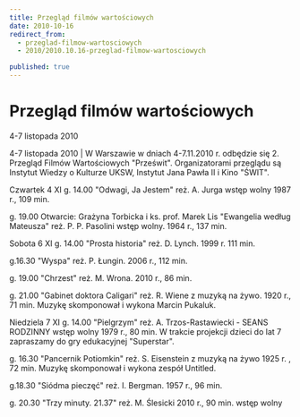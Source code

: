 ```yaml
---
title: Przegląd filmów wartościowych
date: 2010-10-16
redirect_from: 
  - przeglad-filmow-wartosciowych
  - 2010/2010.10.16-przeglad-filmow-wartosciowych

published: true
---
```




# Przegląd filmów wartościowych

<time>4-7 listopada 2010</time>

4-7 listopada 2010 | 
W Warszawie w dniach 4-7.11.2010 r. odbędzie się 2. Przegląd Filmów Wartościowych "Prześwit". Organizatorami przeglądu są Instytut Wiedzy o Kulturze UKSW, Instytut Jana Pawła II i Kino "ŚWIT".

Czwartek 4 XI
g. 14.00
"Odwagi, Ja Jestem" reż. A. Jurga wstęp wolny 1987 r., 109 min.

g. 19.00
Otwarcie: Grażyna Torbicka i ks. prof. Marek Lis
"Ewangelia według Mateusza" reż. P. P. Pasolini wstęp wolny. 1964 r., 137 min.

Sobota 6 XI
g. 14.00
"Prosta historia" reż. D. Lynch. 1999 r. 111 min.

g.16.30
"Wyspa" reż. P. Łungin. 2006 r., 112 min.

g. 19.00
"Chrzest" reż. M. Wrona. 2010 r., 86 min.

g. 21.00
"Gabinet doktora Caligari" reż. R. Wiene z muzyką na żywo. 1920 r., 71 min.
Muzykę skomponował i wykona Marcin Pukaluk.

Niedziela 7 XI
g. 14.00
"Pielgrzym" reż. A. Trzos-Rastawiecki - SEANS RODZINNY wstęp wolny
1979 r., 80 min.
W trakcie projekcji dzieci do lat 7 zapraszamy do gry edukacyjnej "Superstar".

g. 16.30
"Pancernik Potiomkin" reż. S. Eisenstein z muzyką na żywo
1925 r. , 72 min.
Muzykę skomponował i wykona zespół Untitled.

g.18.30
"Siódma pieczęć" reż. I. Bergman. 1957 r., 96 min.

g. 20.30
"Trzy minuty. 21.37" reż. M. Ślesicki 2010 r., 90 min. wstęp wolny 


<!--CONTENT FROM OLD SERVER (jos before 2013): 4-7 listopada 2010 | 
W Warszawie w dniach 4-7.11.2010 r. odbędzie się 2. Przegląd Filmów Wartościowych "Prześwit". Organizatorami przeglądu są Instytut Wiedzy o Kulturze UKSW, Instytut Jana Pawła II i Kino "ŚWIT".

Czwartek 4 XI
g. 14.00
"Odwagi, Ja Jestem" reż. A. Jurga wstęp wolny 1987 r., 109 min.

g. 19.00
Otwarcie: Grażyna Torbicka i ks. prof. Marek Lis
"Ewangelia według Mateusza" reż. P. P. Pasolini wstęp wolny. 1964 r., 137 min.

Sobota 6 XI
g. 14.00
"Prosta historia" reż. D. Lynch. 1999 r. 111 min.

g.16.30
"Wyspa" reż. P. Łungin. 2006 r., 112 min.

g. 19.00
"Chrzest" reż. M. Wrona. 2010 r., 86 min.

g. 21.00
"Gabinet doktora Caligari" reż. R. Wiene z muzyką na żywo. 1920 r., 71 min.
Muzykę skomponował i wykona Marcin Pukaluk.

Niedziela 7 XI
g. 14.00
"Pielgrzym" reż. A. Trzos-Rastawiecki - SEANS RODZINNY wstęp wolny
1979 r., 80 min.
W trakcie projekcji dzieci do lat 7 zapraszamy do gry edukacyjnej "Superstar".

g. 16.30
"Pancernik Potiomkin" reż. S. Eisenstein z muzyką na żywo
1925 r. , 72 min.
Muzykę skomponował i wykona zespół Untitled.

g.18.30
"Siódma pieczęć" reż. I. Bergman. 1957 r., 96 min.

g. 20.30
"Trzy minuty. 21.37" reż. M. Ślesicki 2010 r., 90 min. wstęp wolny 
         
-->

<!--{{json:{"created_date":"2010-10-16 19:18:52","publish_down":"0000-00-00 00:00:00","id":"968"}}}-->